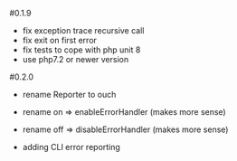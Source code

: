 #0.1.9
 - fix exception trace recursive call
 - fix exit on first error
 - fix tests to cope with php unit 8
 - use php7.2 or newer version

#0.2.0
 - rename Reporter to ouch
 - rename on  => enableErrorHandler (makes more sense)
 - rename off => disableErrorHandler (makes more sense)

 - adding CLI error reporting